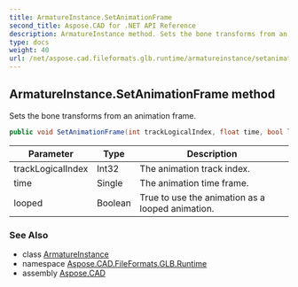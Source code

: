 ```yaml
---
title: ArmatureInstance.SetAnimationFrame
second_title: Aspose.CAD for .NET API Reference
description: ArmatureInstance method. Sets the bone transforms from an animation frame
type: docs
weight: 40
url: /net/aspose.cad.fileformats.glb.runtime/armatureinstance/setanimationframe/
---
```

## ArmatureInstance.SetAnimationFrame method

Sets the bone transforms from an animation frame.

```csharp
public void SetAnimationFrame(int trackLogicalIndex, float time, bool looped = true)
```

| Parameter | Type | Description |
| --- | --- | --- |
| trackLogicalIndex | Int32 | The animation track index. |
| time | Single | The animation time frame. |
| looped | Boolean | True to use the animation as a looped animation. |

### See Also

* class [ArmatureInstance](../)
* namespace [Aspose.CAD.FileFormats.GLB.Runtime](../../../aspose.cad.fileformats.glb.runtime/)
* assembly [Aspose.CAD](../../../)


